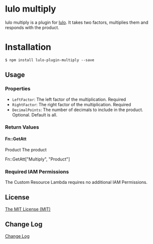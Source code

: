 # lulo multiply

lulo multiply is a plugin for [lulo](https://github.com/carlnordenfelt/lulo).
It takes two factors, multiplies them and responds with the product.

# Installation
```
$ npm install lulo-plugin-multiply --save
```

## Usage
### Properties
* `LeftFactor`: The left factor of the multiplication. Required
* `RightFactor`: The right factor of the multiplication. Required
* `DecimalPoints`: The number of decimals to include in the product. Optional. Default is all.

### Return Values
#### Fn::GetAtt
Product The product

Fn::GetAtt["Multiply", "Product"]
### Required IAM Permissions
The Custom Resource Lambda requires no additional IAM Permissions.

## License
[The MIT License (MIT)](/LICENSE)

## Change Log
[Change Log](/CHANGELOG.md)
